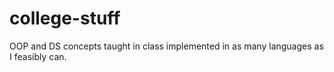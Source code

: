 # college-stuff

OOP and DS concepts taught in class implemented in as many languages as I feasibly can.
